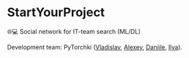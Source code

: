 # StartYourProject
🌐💻 Social network for IT-team search (ML/DL)

Development team: PyTorchki ([Vladislav](https://github.com/v-mk-s), [Alexey](https://github.com/alexey190900), [Daniile](https://github.com/mrworldw1de), [Ilya](https://github.com/ilya0100)).
